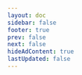 ```yaml
---
layout: doc 
sidebar: false
footer: true
prev: false
next: false 
hideAdContent: true
lastUpdated: false
---
```


<!--@include: ./zh/news/xinhua/latest.md -->



